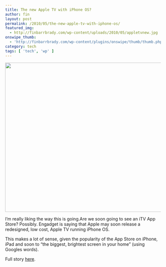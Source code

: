 ```yaml
---
title: The new Apple TV with iPhone OS?
author: fin
layout: post
permalink: /2010/05/the-new-apple-tv-with-iphone-os/
featured_img:
  - http://finbarrbrady.com/wp-content/uploads/2010/05/appletvnew.jpg
onswipe_thumb:
  - 'http://finbarrbrady.com/wp-content/plugins/onswipe/thumb/thumb.php?src=http://finbarrbrady.com/wp-content/uploads/2010/05/appletvnew.jpg&amp;w=600&amp;h=800&amp;zc=1&amp;q=75&amp;f=0'
category: tech
tags: [ 'tech', 'wp' ]
---
```

<img class="aligncenter size-full wp-image-359" title="appletvnew" src="http://finbarrbrady.com/wp-content/uploads/2010/05/appletvnew.jpg" alt="" width="600" height="483" />

I&#8217;m really liking the way this is going.<!--more-->Are we soon going to see an iTV App Store? Possibly. Engadget is saying that Apple may soon release a redesigned, low cost, Apple TV running iPhone OS.

This makes a lot of sense, given the popularity of the App Store on iPhone, iPad and soon to &#8220;the biggest, brightest screen in your home&#8221; (using Googles words).

Full story [here][1].

 [1]: http://www.engadget.com/2010/05/28/the-next-apple-tv-revealed-cloud-storage-and-iphone-os-on-tap/
